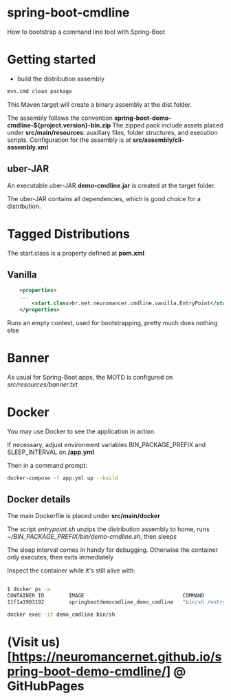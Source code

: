 # spring-boot-cmdline
How to bootstrap a command line tool with Spring-Boot

# Getting started

* build the distribution assembly

```bash
mvn.cmd clean package

```
This Maven target will create a binary assembly at the dist folder.  

The assembly follows the convention **spring-boot-demo-cmdline-${project.version}-bin.zip**  The zipped pack include assets placed under **src/main/resources**: auxiliary files, folder structures, and execution scripts.  Configuration for the assembly is at **src/assembly/cli-assembly.xml**

## uber-JAR

An executable uber-JAR **demo-cmdline.jar** is created at the target folder.

The uber-JAR contains all dependencies, which is good choice for a distribution.


# Tagged Distributions

The start.class is a property defined at **pom.xml**

## Vanilla


```xml
	<properties>
	...
		<start.class>br.net.neuromancer.cmdline.vanilla.EntryPoint</start.class>
	</properties>
```

Runs an empty context, used for bootstrapping, pretty much does nothing else

# Banner

As usual for Spring-Boot apps, the MOTD is configured on *src/resources/banner.txt*


# Docker 

You may use Docker to see the application in action.

If necessary, adjust environment variables BIN_PACKAGE_PREFIX and SLEEP_INTERVAL on **/app.yml**

Then in a command prompt:

```bash
docker-compose -f app.yml up --build

```

## Docker details

The main Dockerfile is placed under **src/main/docker**

The script *entrypoint.sh* unzips the distribution assembly to home, runs *~/BIN_PACKAGE_PREFIX/bin/demo-cmdline.sh*, then sleeps

The sleep interval comes in handy for debugging.  Otherwise the container only executes, then exits immediately

Inspect the container while it's still alive with:

```bash

$ docker ps -a
CONTAINER ID        IMAGE                                COMMAND                  CREATED             STATUS                      PORTS                  NAMES
11f1a1903192        springbootdemocmdline_demo_cmdline   "bin/sh /entrypoin..."   24 seconds ago      Up 23 seconds                                      demo_cmdline

docker exec -it demo_cmdline bin/sh

```


# (Visit us)[https://neuromancernet.github.io/spring-boot-demo-cmdline/] @ GitHubPages




